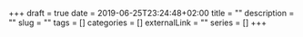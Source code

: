 +++ 
draft = true
date = 2019-06-25T23:24:48+02:00
title = ""
description = ""
slug = "" 
tags = []
categories = []
externalLink = ""
series = []
+++
